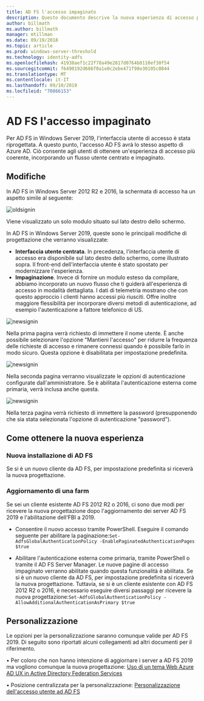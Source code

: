```yaml
---
title: AD FS l'accesso impaginato
description: Questo documento descrive la nuova esperienza di accesso per AD FS 2019.
author: billmath
ms.author: billmath
manager: mtillman
ms.date: 09/19/2018
ms.topic: article
ms.prod: windows-server-threshold
ms.technology: identity-adfs
ms.openlocfilehash: 41938aef1c22f78a49e2817d0764b8110ef30f54
ms.sourcegitcommit: f6490192d686f0a1e0c2ebe471f98e30105c0844
ms.translationtype: MT
ms.contentlocale: it-IT
ms.lasthandoff: 09/10/2019
ms.locfileid: "70866153"
---
```

# <a name="ad-fs-paginated-sign-in"></a>AD FS l'accesso impaginato


Per AD FS in Windows Server 2019, l'interfaccia utente di accesso è stata riprogettata.  A questo punto, l'accesso AD FS avrà lo stesso aspetto di Azure AD.  Ciò consente agli utenti di ottenere un'esperienza di accesso più coerente, incorporando un flusso utente centrato e impaginato.

## <a name="whats-changing"></a>Modifiche
In AD FS in Windows Server 2012 R2 e 2016, la schermata di accesso ha un aspetto simile al seguente:

![oldsignin](media/AD-FS-paginated-sign-in/signin1.png)

Viene visualizzato un solo modulo situato sul lato destro dello schermo.

In AD FS in Windows Server 2019, queste sono le principali modifiche di progettazione che verranno visualizzate:


- **Interfaccia utente centrata**. In precedenza, l'interfaccia utente di accesso era disponibile sul lato destro dello schermo, come illustrato sopra. Il front-end dell'interfaccia utente è stato spostato per modernizzare l'esperienza.
- **Impaginazione**. Invece di fornire un modulo esteso da compilare, abbiamo incorporato un nuovo flusso che ti guiderà all'esperienza di accesso in modalità dettagliata. I dati di telemetria mostrano che con questo approccio i clienti hanno accessi più riusciti. Offre inoltre maggiore flessibilità per incorporare diversi metodi di autenticazione, ad esempio l'autenticazione a fattore telefonico di US.

![newsignin](media/AD-FS-paginated-sign-in/signin2.png)

Nella prima pagina verrà richiesto di immettere il nome utente. È anche possibile selezionare l'opzione "Mantieni l'accesso" per ridurre la frequenza delle richieste di accesso e rimanere connessi quando è possibile farlo in modo sicuro. Questa opzione è disabilitata per impostazione predefinita.

![newsignin](media/AD-FS-paginated-sign-in/signin3.png)

Nella seconda pagina verranno visualizzate le opzioni di autenticazione configurate dall'amministratore. Se è abilitata l'autenticazione esterna come primaria, verrà inclusa anche questa.

![newsignin](media/AD-FS-paginated-sign-in/signin4.png)

Nella terza pagina verrà richiesto di immettere la password (presupponendo che sia stata selezionata l'opzione di autenticazione "password").

## <a name="how-to-get-the-new-experience"></a>Come ottenere la nuova esperienza

### <a name="new-installation-of-ad-fs"></a>Nuova installazione di AD FS
Se si è un nuovo cliente da AD FS, per impostazione predefinita si riceverà la nuova progettazione.

### <a name="upgrading-a-farm"></a>Aggiornamento di una farm
Se sei un cliente esistente AD FS 2012 R2 o 2016, ci sono due modi per ricevere la nuova progettazione dopo l'aggiornamento dei server AD FS 2019 e l'abilitazione dell'FBI a 2019.

- Consentire il nuovo accesso tramite PowerShell. Eseguire il comando seguente per abilitare la paginazione:``Set-AdfsGlobalAuthenticationPolicy -EnablePaginatedAuthenticationPages $true``

 - Abilitare l'autenticazione esterna come primaria, tramite PowerShell o tramite il AD FS Server Manager. Le nuove pagine di accesso impaginato verranno abilitate quando questa funzionalità è abilitata.
Se si è un nuovo cliente da AD FS, per impostazione predefinita si riceverà la nuova progettazione. Tuttavia, se si è un cliente esistente con AD FS 2012 R2 o 2016, è necessario eseguire diversi passaggi per ricevere la nuova progettazione:``Set-AdfsGlobalAuthenticationPolicy -AllowAdditionalAuthenticationAsPrimary $true``

## <a name="customization"></a>Personalizzazione
Le opzioni per la personalizzazione saranno comunque valide per AD FS 2019.
Di seguito sono riportati alcuni collegamenti ad altri documenti per il riferimento.

• Per coloro che non hanno intenzione di aggiornare i server a AD FS 2019 ma vogliono comunque la nuova progettazione: [Uso di un tema Web Azure AD UX in Active Directory Federation Services](azure-ux-web-theme-in-ad-fs.md)

• Posizione centralizzata per la personalizzazione: [Personalizzazione dell'accesso utente ad AD FS](ad-fs-user-sign-in-customization.md)
